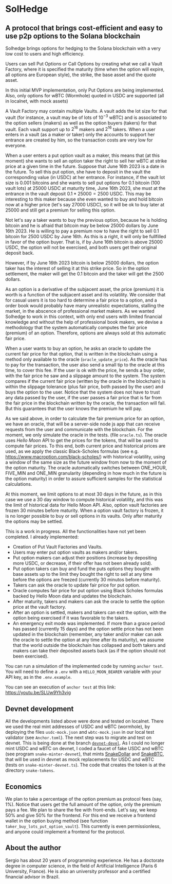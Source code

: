# SolHedge
## A protocol that brings cost-efficient and easy to use p2p options to the Solana blockchain

Solhedge brings options for hedging to the Solana blockchain
with a very low cost to users and high efficiency.

Users can sell Put Options or Call Options by creating what we call
a Vault Factory, where it is specified the maturity (time when the 
option will expire, all options are European style), the strike,
the base asset and the quote asset.

In this initial MVP implementation, only Put Options are being implemented.
Also, only options for wBTC (Wormhole) quoted in USDC are supported (all in localnet,
with mock assets)

A Vault Factory may contain multiple Vaults. A vault adds the lot size
for that vault (for instance, a vault may be of lots of $10^{-3}$ wBTC) and 
is associated to the option sellers (makers) as well as the option buyers 
(takers) for that vault. Each vault support up to $2^{16}$ makers and $2^{16}$ takers.
When a user enters in a vault (as a maker or taker) only the accounts to support
her entrance are created by him, so the transaction costs are very low for everyone.

When a user enters a put option vault as a maker, this means that (at this moment) she
wants to sell an option taker the right to sell her wBTC at strike price at a given time in the future. Suppose
that June 16th 2023 is a date in the future.
To sell this put option, she have to deposit in the vault the corresponding value (in USDC) at her entrance.
For instance, if the vault lot size is 0.001 bitcoins and she wants to sell put options for
0.1 bitcoin (100 vault lots) at 25000 USDC at maturity time, June 16th 2023, she must at the entrance
in the vault deposit $0.1*25000 = 2500$ USDC. This may be interesting to this maker because
she even wanted to buy and hold bitcoin now at a higher price (let's say 27000 USDC), so it will be ok
to buy later at 25000 and still get a premium for selling this option.

Not let's say a taker wants to buy the previous option, because he is holding bitcoin 
and he is afraid that bitcoin may be below 25000 dollars by June 16th 2023.
He is willing to pay a premium now to have the right to sell 0.1 bitcoin for 2500 USDC by June 16th.
As this is a right, it will only be fullfilled in favor of the option buyer. That is, if by June 16th
bitcoin is above 25000 USDC, the option will not be exercised, and both users get their original deposit back.

However, if by June 16th 2023 bitcoin is below 25000 dollars, the option taker has the interest of selling it
at this strike price. So in the option settlement, the maker will get the 0.1 bitcoin and the taker will get the 2500 dollars.

As an option is a derivative of the subjacent asset, the price (premium) it is worth is a function of the subjacent asset and
its volatility. We consider that for casual users it is too hard to determine a fair price to a option, and 
a order book would probably have many unrealistic expectations, stalling the market, in the abscence of professional market
makers. As we wanted Solhedge to work in this context, with only end users with limited financial knowledge and without the
help of professional book makers, we devise a methodology that the system automatically computes the fair price (premium) of
an option. Therefore, options are always sold at this automatic fair price.

When a user wants to buy an option, he asks an oracle to update the current fair price for that option, that is written in the
blockchain using a method only available to the oracle (`oracle_update_price`). As the oracle has to pay for the transaction, the user also send a small tip to the oracle at this time, to cover this fee. If the user is ok with the price, he sends a buy
order, with the fair price he saw and a slippage amount to the system. The system compares if the current fair price (written by the oracle in the blockchain) is within the slippage tolerance (plus fair price, both passed by the user) and buys the option to the user. 
Notice that the system does not have to trust any data passed by the user, if the user passes a fair price that is far from the 
fair price in the blockchain written by the oracle, the transaction will fail. But this guarantees that the user knows the premium
he will pay. 

As we said above, in order to calculate the fair premium price for an option, we have an oracle, that will be a server-side 
node js app that can receive requests from the user and communicate with the blockchain. For the moment, we only simulate
the oracle in the tests. (file `oracle.ts`). The oracle uses *Hello Moon* API to get the prices for the tokens, that will
be used to compute fair prices. To this end, both current price and historical prices are used, as we apply the classic Black-Scholes 
formulas (see e.g. https://www.macroption.com/black-scholes/) with historical volatility, using a window of the same size as the future window from now to the moment of the option maturity. The oracle automatically switches between ONE_HOUR, FIVE_MIN and ONE_MIN granularity (depending in how much in the future is the option maturity) in order to assure sufficient samples for the statistical calculations.

At this moment, we limit options to at most 30 days in the future, as in this case we use a 30 day window to compute historical
volatility, and this was the limit of historical data for Hello Moon API. Also, option vault factories are frozen 30 minutes before maturity. When a option vault factory is frozen, it is no longer possible to buy or sell options in its vaults. Only after maturity
the options may be settled. 

This is a work in progress. All the functionalities have not yet been completed. I already implemented:
- Creation of Put Vault Factories and Vaults.
- Users may enter put option vaults as makers and/or takers.
- Put option makers can adjust their positions (increase by depositing more USDC, or decrease, if their offer has not been already sold).
- Put option takers can buy and fund the puts options they bought with base assets up to the limit they bought the right to sell at any
time before the options are freezed (currently 30 minutos before maturity).
- Takers can ask the oracle to update fair price for put option.
- Oracle computes fair price for put option using Black Scholes formulas backed by Hello Moon data and updates the blockchain.
- After maturity, takers and makers can ask the oracle to settle the option price at the vault factory.
- After an option is settled, makers and takers can exit the option, with the option being exercised if it was favorable
  to the takers.
- An emergency exit mode was implemented. If more than a grace period has passed (currently 15 days) and the option settle price
has not been updated in the blockchain (remember, any taker and/or maker can ask the oracle to settle the option at any time after its 
maturity), we assume that the world outside the blockchain has collapsed and both takers and makers can take their deposited
assets back (as if the option should not been exercised).

You can run a simulation of the implemented code by running `anchor test`. You will need to define a `.env` with a `HELLO_MOON_BEARER` variable with your API key, as in the `.env.example`.

You can see an execution of `anchor test` at this link: https://youtu.be/SLUw9Yh3vig

## Devnet development

All the developments listed above were done and tested on localnet. There we used the real mint addresses of USDC and wBTC (wormhole),
by deploying the files `usdc-mock.json` and `wbtc-mock.json` in our local test validator (see `Anchor.toml`). 
The next step was to migrate and test on devnet. This is being done at the branch [`devnet-devel`](https://github.com/srmq/anchor-solhedge/tree/devnet-devel). As I could no longer mint USDC and wBTC on devnet, I coded a faucet of
fake USDC and wBTC (see program `snake-minter-devnet`), that mints [SnakeDollar](https://solscan.io/token/BJvndCYS1eMf1bg6vyJCjZiUEFcnZ5DeZKJiyZCjwN6K?cluster=devnet) and [SnakeBTC](https://solscan.io/token/6p728Y98qrSrvjRQmmvRLqa3JJ4P9RyLwbJ42DHxG7tP?cluster=devnet), that will be used in 
devnet as mock replacements for USDC and wBTC (tests on `snake-minter-devnet.ts`). The code that creates the token is at the directory `snake-tokens`.

## Economics

We plan to take a percentage of the option premium as protocol fees (say, 1%). Notice that users get the full amount of the option,
only the premium pays a fee. We plan to share the fee with front-ends. Let's say, we keep 50% and give 50% for the frontend. For this
end we receive a frontend wallet in the option buying method (see function `taker_buy_lots_put_option_vault`). This currently is  even permissionless, and anyone could implement a frontend
for the protocol.

## About the author

Sergio has about 20 years of programming experience. He has a doctorate degree in computer science, in the field of Artificial Intelligence (Paris 6 University, France). He is also an university professor and a certified financial advisor in Brazil.

